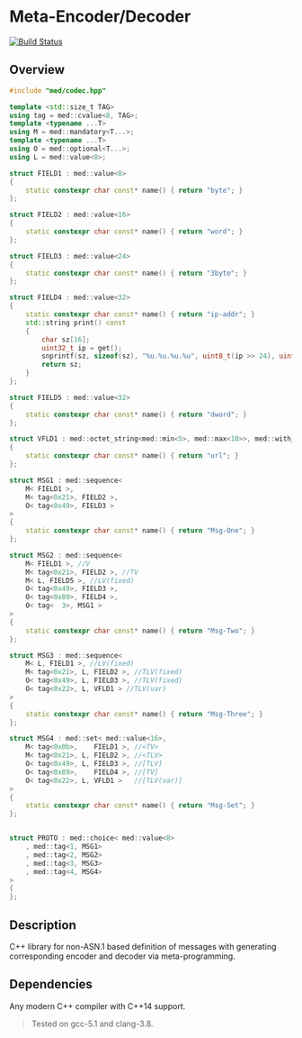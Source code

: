 # Meta-Encoder/Decoder
[![Build Status](https://travis-ci.org/cppden/med.svg?branch=master)](https://travis-ci.org/cppden/med)

## Overview
```cpp
#include "med/codec.hpp"

template <std::size_t TAG>
using tag = med::cvalue<8, TAG>;
template <typename ...T>
using M = med::mandatory<T...>;
template <typename ...T>
using O = med::optional<T...>;
using L = med::value<8>;

struct FIELD1 : med::value<8>
{
	static constexpr char const* name() { return "byte"; }
};

struct FIELD2 : med::value<16>
{
	static constexpr char const* name() { return "word"; }
};

struct FIELD3 : med::value<24>
{
	static constexpr char const* name() { return "3byte"; }
};

struct FIELD4 : med::value<32>
{
	static constexpr char const* name() { return "ip-addr"; }
	std::string print() const
	{
		char sz[16];
		uint32_t ip = get();
		snprintf(sz, sizeof(sz), "%u.%u.%u.%u", uint8_t(ip >> 24), uint8_t(ip >> 16), uint8_t(ip >> 8), uint8_t(ip));
		return sz;
	}
};

struct FIELD5 : med::value<32>
{
	static constexpr char const* name() { return "dword"; }
};

struct VFLD1 : med::octet_string<med::min<5>, med::max<10>>, med::with_snapshot
{
	static constexpr char const* name() { return "url"; }
};

struct MSG1 : med::sequence<
	M< FIELD1 >,
	M< tag<0x21>, FIELD2 >,
	O< tag<0x49>, FIELD3 >
>
{
	static constexpr char const* name() { return "Msg-One"; }
};

struct MSG2 : med::sequence<
	M< FIELD1 >, //V
	M< tag<0x21>, FIELD2 >, //TV
	M< L, FIELD5 >, //LV(fixed)
	O< tag<0x49>, FIELD3 >,
	O< tag<0x89>, FIELD4 >,
	O< tag<  3>, MSG1 >
>
{
	static constexpr char const* name() { return "Msg-Two"; }
};

struct MSG3 : med::sequence<
	M< L, FIELD1 >, //LV(fixed)
	M< tag<0x21>, L, FIELD2 >, //TLV(fixed)
	O< tag<0x49>, L, FIELD3 >, //TLV(fixed)
	O< tag<0x22>, L, VFLD1 > //TLV(var)
>
{
	static constexpr char const* name() { return "Msg-Three"; }
};

struct MSG4 : med::set< med::value<16>,
	M< tag<0x0b>,    FIELD1 >, //<TV>
	M< tag<0x21>, L, FIELD2 >, //<TLV>
	O< tag<0x49>, L, FIELD3 >, //[TLV]
	O< tag<0x89>,    FIELD4 >, //[TV]
	O< tag<0x22>, L, VFLD1 >   //[TLV(var)]
>
{
	static constexpr char const* name() { return "Msg-Set"; }
};


struct PROTO : med::choice< med::value<8>
	, med::tag<1, MSG1>
	, med::tag<2, MSG2>
	, med::tag<3, MSG3>
	, med::tag<4, MSG4>
>
{
};
```

## Description
C++ library for non-ASN.1 based definition of messages with generating corresponding encoder and decoder via meta-programming.

## Dependencies 
Any modern C++ compiler with C++14 support.
> Tested on gcc-5.1 and clang-3.8.
